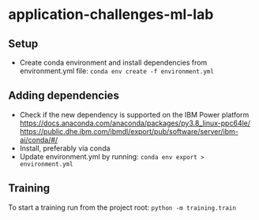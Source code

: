 # application-challenges-ml-lab

## Setup

* Create conda environment and install dependencies from environment.yml file:
`conda env create -f environment.yml`

## Adding dependencies

* Check if the new dependency is supported on the IBM Power platform
<https://docs.anaconda.com/anaconda/packages/py3.8_linux-ppc64le/>
<https://public.dhe.ibm.com/ibmdl/export/pub/software/server/ibm-ai/conda/#/>
* Install, preferably via conda
* Update environment.yml by running:
`conda env export > environment.yml`

## Training

To start a training run from the project root: `python -m training.train`
